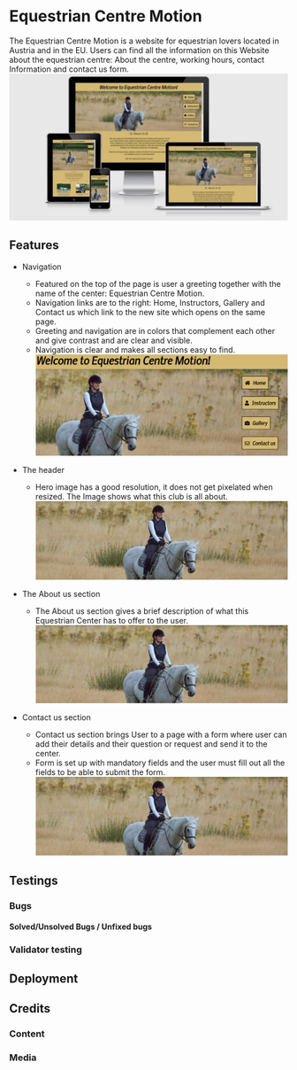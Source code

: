 # Equestrian Centre Motion
The Equestrian Centre Motion is a website for equestrian lovers located in Austria and in the EU. 
Users can find all the information on this Website about the equestrian centre: About the centre, working hours, contact Information and contact us form.
![image](readme/capture-landing-page.PNG)


## Features
- Navigation
    - Featured on the top of the page is user a greeting together with the name of the center: Equestrian Centre Motion.
    - Navigation links are to the right: Home, Instructors, Gallery and Contact us which link to the new site which opens on the same page.
    - Greeting and navigation are in colors that complement each other and give contrast and are clear and visible.
    - Navigation is clear and makes all sections easy to find.
![image](readme/feature-navigation.png)

- The header
     - Hero image has a good resolution, it does not get pixelated when resized. The Image shows what this club is all about.
![image](readme/capture-hero-image.png)

- The About us section
     - The About us section gives a brief description of what this Equestrian Center has to offer to the user.
![image](readme/capture-hero-image.png)

- Contact us section
    - Contact us section brings User to a page with a form where user can add their details and their question or request and send it to the center.
    - Form is set up with mandatory fields and the user must fill out all the fields to be able to submit the form.
![image](readme/capture-hero-image.png)

## Testings
### Bugs
#### Solved/Unsolved Bugs / Unfixed bugs
### Validator testing

## Deployment

## Credits

### Content
### Media

  